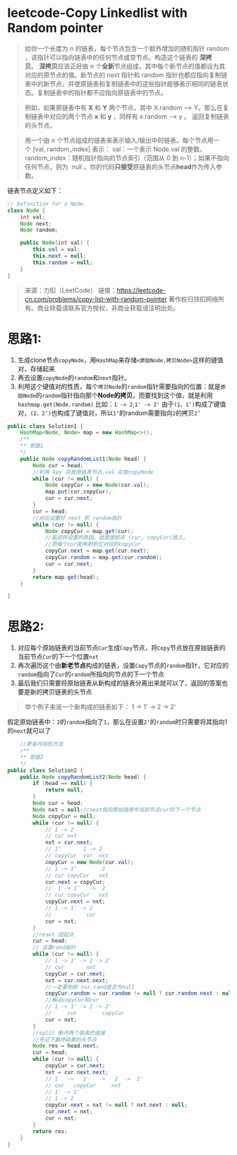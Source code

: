 # leetcode-Copy Linkedlist with Random pointer

>给你一个长度为 n 的链表，每个节点包含一个额外增加的随机指针 random ，该指针可以指向链表中的任何节点或空节点。构造这个链表的 **深拷贝**。 **深拷贝**应该正好由 n 个**全新**节点组成，其中每个新节点的值都设为其对应的原节点的值。新节点的 next 指针和 random 指针也都应指向复制链表中的新节点，并使原链表和复制链表中的这些指针能够表示相同的链表状态。复制链表中的指针都不应指向原链表中的节点。

>例如，如果原链表中有 **X** 和 **Y** 两个节点，其中 X.random --> Y。那么在复制链表中对应的两个节点 **x** 和 **y** ，同样有 x.random --> y 。
>返回复制链表的头节点。

>用一个由 n 个节点组成的链表来表示输入/输出中的链表。每个节点用一个 [val, random_index] 表示：
val：一个表示 Node.val 的整数。
random_index：随机指针指向的节点索引（范围从 0 到 n-1）；如果不指向任何节点，则为  null 。你的代码**只接受**原链表的头节点**head**作为传入参数。

链表节点定义如下：
```java
// Definition for a Node.
class Node {
    int val;
    Node next;
    Node random;

    public Node(int val) {
        this.val = val;
        this.next = null;
        this.random = null;
    }
}
```

>来源：力扣（LeetCode）
链接：https://leetcode-cn.com/problems/copy-list-with-random-pointer
著作权归领扣网络所有。商业转载请联系官方授权，非商业转载请注明出处。

# 思路1:
 1. 生成clone节点`copyNode`，用`HashMap`来存储`<原始Node,拷贝Node>`这样的键值对，存储起来
 2. 再去设置`copyNode`的`random`和`next`指针。
 3. 利用这个键值对的性质，每个`拷贝Node`的`random`指针需要指向的位置：就是`原始Node`的`random`指针指向那个**Node的拷贝**，而要找到这个值，就是利用`hashmap.get(Node.random)`
   比如：`1 -> 2`,`1' -> 2'` 由于`(1，1‘)`构成了键值对，`(2，2’)`也构成了键值对，所以`1‘`的random需要指向`2`的拷贝`2’`

```java
public class Solution1 {
    HashMap<Node, Node> map = new HashMap<>();
    /**
    ** 思路1
    */
    public Node copyRandomList1(Node head) {
        Node cur = head;
        //利用 key 存放原链表节点,val 存放copyNode
        while (cur != null) {
            Node copyCur = new Node(cur.val);
            map.put(cur,copyCur);
            cur = cur.next;
        }
        cur = head;
        //对应设置好 next 和 random指针
        while (cur != null) {
            Node copyCur = map.get(cur);
            //能这样设置的原因，就是提前将 (cur, copyCur)放入，
            //而每个cur能映射到它对应的copyCur
            copyCur.next = map.get(cur.next);
            copyCur.random = map.get(cur.random);
            cur = cur.next;
        }
        return map.get(head);
    }

}
```
# 思路2:
 1. 对应每个原始链表的当前节点`Cur`生成`Copy`节点，将`Copy`节点放在原始链表的当前节点`Cur`的下一个位置`nxt`
 2. 再次遍历这个由**新老节点**构成的链表，设置`Copy`节点的`random`指针，它对应的`random`指向了`Cur`的`random`所指向的节点的下一个节点
 3. 最后我们只需要将原始链表从新构成的链表分离出来就可以了，返回的答案也要是新的拷贝链表的头节点
 >举个例子来说一个新构成的链表如下：
>1 -> 1' -> 2 -> 2'
>
假定原始链表中：`2`的`random`指向了`1`，那么在设置`2‘`的`random`时只需要将其指向1的`next`就可以了

```java
    //更省内存的方法
    /**
    ** 思路2
    */
public class Solution2 { 
    public Node copyRandomList2(Node head) {
        if (head == null) {
            return null;
        }
        Node cur = head;
        Node nxt = null;//next指向原始链表中当前节点cur的下一个节点
        Node copyCur = null;
        while (cur != null) {
            // 1 -> 2
            // cur nxt
            nxt = cur.next;
            // 1‘       1 -> 2
            // copyCur  cur  nxt
            copyCur = new Node(cur.val);
            // 1 -> 1‘        2
            // cur copyCur   nxt
            cur.next = copyCur;
            //  1 -> 1‘   ->  2
            // cur copyCur   nxt
            copyCur.next = nxt;
            // 1 -> 1' -> 2
            //           cur
            cur = nxt;
        }
        //reset 回起点
        cur = head;
        // 设置rand指针
        while (cur != null) {
            // 1 -> 1' -> 2 -> 2'
            // cur       nxt
            copyCur = cur.next;
            nxt = cur.next.next;
            //一定要判断 cur.rand是否为null
            copyCur.random = cur.random != null ? cur.random.next : null;
            //移动copyCur和cur
            // 1 -> 1' -> 2 -> 2'
            //     cur        copyCur
            cur = nxt;
        }
        //split 断开两个链表的连接
        //先记下最终结果的头节点
        Node res = head.next;
        cur = head;
        while (cur != null) {
            copyCur = cur.next;
            nxt = cur.next.next;
            // 1   ->   1'   ->   2  ->  2'
            // cur   copyCur     nxt
            // 1' -> 2'
            // 1 -> 2
            copyCur.next = nxt != null ? nxt.next : null;
            cur.next = nxt;
            cur = nxt;
        }
        return res;
    }
}
```
